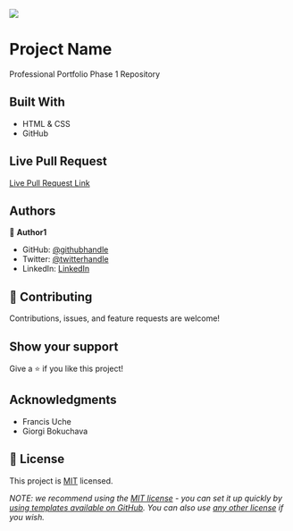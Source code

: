 ![](https://img.shields.io/badge/Microverse-blueviolet)

# Project Name

Professional Portfolio Phase 1 Repository

## Built With

- HTML & CSS
- GitHub

## Live Pull Request

[Live Pull Request Link](https://github.com/gealsanchez/portfolio/pull/1)

## Authors

👤 **Author1**

- GitHub: [@githubhandle](https://github.com/gealsanchez)
- Twitter: [@twitterhandle](https://twitter.com/gealsanchez)
- LinkedIn: [LinkedIn](https://www.linkedin.com/in/gerson-sanchez-88309b57/)

## 🤝 Contributing

Contributions, issues, and feature requests are welcome!

## Show your support

Give a ⭐️ if you like this project!

## Acknowledgments

- Francis Uche
- Giorgi Bokuchava

## 📝 License

This project is [MIT](./MIT.md) licensed.

_NOTE: we recommend using the [MIT license](https://github.com/gealsanchez/hello-microverse/blob/htmlCSS/MIT.md) - you can set it up quickly by [using templates available on GitHub](https://docs.github.com/en/communities/setting-up-your-project-for-healthy-contributions/adding-a-license-to-a-repository). You can also use [any other license](https://choosealicense.com/licenses/) if you wish._

